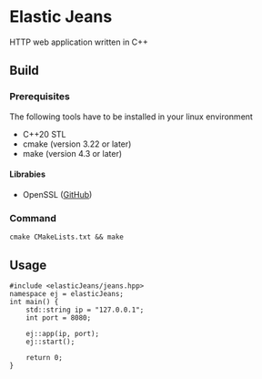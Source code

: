 Elastic Jeans
===
HTTP web application written in C++

## Build
### Prerequisites
The following tools have to be installed in your linux environment
- C++20 STL
- cmake (version 3.22 or later)
- make (version 4.3 or later)
#### Librabies
- OpenSSL ([GitHub](https://github.com/openssl/openssl))

### Command
```
cmake CMakeLists.txt && make
```


## Usage
```
#include <elasticJeans/jeans.hpp>
namespace ej = elasticJeans;
int main() {
    std::string ip = "127.0.0.1";
    int port = 8080;
    
    ej::app(ip, port);
    ej::start();

    return 0;
}
```

